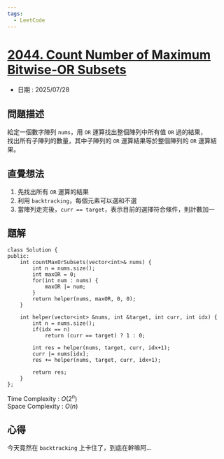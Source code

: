 ```yaml
---
tags:
  - LeetCode
---
```


# [2044. Count Number of Maximum Bitwise-OR Subsets](https://leetcode.com/problems/count-number-of-maximum-bitwise-or-subsets/description/)  

+ 日期 : 2025/07/28  

## 問題描述  

給定一個數字陣列 `nums`，用 `OR` 運算找出整個陣列中所有值 `OR` 過的結果，  
找出所有子陣列的數量，其中子陣列的 `OR` 運算結果等於整個陣列的 `OR` 運算結果。  

## 直覺想法  

1. 先找出所有 `OR` 運算的結果  
2. 利用 `backtracking`，每個元素可以選和不選  
3. 當陣列走完後，`curr == target`，表示目前的選擇符合條件，則計數加一  

## 題解  

```cpp=
class Solution {
public:
    int countMaxOrSubsets(vector<int>& nums) {
        int n = nums.size();
        int maxOR = 0;
        for(int num : nums) {
            maxOR |= num;
        }
        return helper(nums, maxOR, 0, 0);
    }

    int helper(vector<int> &nums, int &target, int curr, int idx) {
        int n = nums.size();
        if(idx == n)
            return (curr == target) ? 1 : 0;
        
        int res = helper(nums, target, curr, idx+1);
        curr |= nums[idx];
        res += helper(nums, target, curr, idx+1);

        return res;
    }
};
```

Time Complexity : $O(2^n)$  
Space Complexity : $O(n)$  

## 心得  

今天竟然在 `backtracking` 上卡住了，到底在幹嘛阿...
